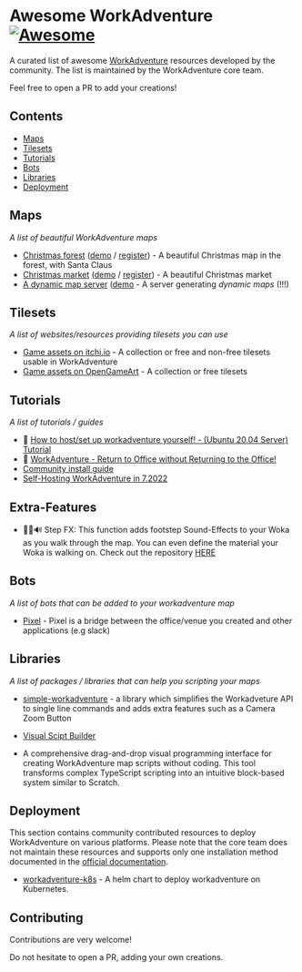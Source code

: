 # Awesome WorkAdventure [![Awesome](https://awesome.re/badge.svg)](https://github.com/workadventure/awesome-workadventure)

A curated list of awesome [WorkAdventure](https://workadventu.re) resources developed by the community.
The list is maintained by the WorkAdventure core team.

Feel free to open a PR to add your creations!

## Contents

- [Maps](#maps)
- [Tilesets](#resources)
- [Tutorials](#tutorials)
- [Bots](#bots)
- [Libraries](#libraries)
- [Deployment](#deployment)

## Maps

_A list of beautiful WorkAdventure maps_

- [Christmas forest](https://himeshaman.github.io/ChristMap/map.json) ([demo](https://play.workadventu.re/_/global/himeshaman.github.io/ChristMap/map.json) / [register](https://workadventu.re/getting-started?mapUrl=https://himeshaman.github.io/ChristMap/map.json)) - A beautiful Christmas map in the forest, with Santa Claus
- [Christmas market](https://github.com/workadventure/christmas-map) ([demo](https://play.workadventu.re/_/global/workadventure.github.io/christmas-map/map.json) / [register](https://workadventu.re/getting-started?mapUrl=https://workadventure.github.io/christmas-map/map.json)) - A beautiful Christmas market
- [A dynamic map server](https://github.com/jonnytest1/workadventure-mapserver) ([demo](https://play.workadventu.re/_/global/pi4.e6azumuvyiabvs9s.myfritz.net/mapserver/rest/mapserver/site.json) - A server generating _dynamic maps_ (!!!)

## Tilesets

_A list of websites/resources providing tilesets you can use_

- [Game assets on itchi.io](https://itch.io/game-assets) - A collection or free and non-free tilesets usable in WorkAdventure
- [Game assets on OpenGameArt](https://opengameart.org/) - A collection or free tilesets

## Tutorials

_A list of tutorials / guides_

- 🎥 [How to host/set up workadventure yourself! - (Ubuntu 20.04 Server) Tutorial](https://www.youtube.com/watch?v=NQrxne7lS34)
- 🎥 [WorkAdventure - Return to Office without Returning to the Office!](https://www.youtube.com/watch?v=Yx6xSptPA5U)
- [Community install guide](https://wiki.techinc.nl/Work-Adventure/install)
- [Self-Hosting WorkAdventure in 7.2022](https://medium.com/@alan.max/self-hosting-workadventure-in-7-2022-8a192647a7f1)

## Extra-Features

- 🚶‍♂️🔊 Step FX: This function adds footstep Sound-Effects to your Woka as you walk through the map. You can even define the material your Woka is walking on. Check out the repository [HERE](https://github.com/KomponentAB/stepFX)

## Bots

_A list of bots that can be added to your workadventure map_

- [Pixel](https://github.com/rllola/wa-bot) - Pixel is a bridge between the office/venue you created and other applications (e.g slack)

## Libraries

_A list of packages / libraries that can help you scripting your maps_

- [simple-workadventure](https://www.npmjs.com/package/simple-workadventure) - a library which simplifies the Workadveture API to single line commands and adds extra features such as a Camera Zoom Button

- [Visual Scipt Builder](https://github.com/klinshy/WA-visual-script-builder)
- A comprehensive drag-and-drop visual programming interface for creating WorkAdventure map scripts without coding. This tool transforms complex TypeScript scripting into an intuitive block-based system similar to Scratch.

## Deployment

This section contains community contributed resources to deploy WorkAdventure on various platforms.
Please note that the core team does not maintain these resources and supports only one installation method
documented in the [official documentation](https://github.com/workadventure/workadventure/tree/master/contrib/docker).

- [workadventure-k8s](https://github.com/klauserber/workadventure-k8s) - A helm chart to deploy workadventure on Kubernetes.

## Contributing

Contributions are very welcome!

Do not hesitate to open a PR, adding your own creations.
